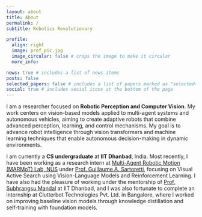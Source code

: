 ```yaml
---
layout: about
title: About
permalink: /
subtitle: Robotics Revolutionary

profile:
  align: right
  image: prof_pic.jpg
  image_circular: false # crops the image to make it circular
  more_info:

news: true # includes a list of news items
posts: false
selected_papers: false # includes a list of papers marked as "selected={true}"
social: true # includes social icons at the bottom of the page
---
```


I am a researcher focused on **Robotic Perception and Computer Vision**. My work centers on vision-based models applied to multi-agent systems and autonomous vehicles, aiming to create adaptive robots that combine advanced perception, learning, and control mechanisms. My goal is to advance robot intelligence through vision transformers and machine learning techniques that enable autonomous decision-making in dynamic environments. 

I am currently a **CS undergraduate** at **IIT Dhanbad**, India. Most recently, I have been working as a research intern at [Multi-Agent Robotic Motion (MARMoT) Lab, NUS](https://www.marmotlab.org/index.html) under [Prof. Guillaume A. Sartoretti](https://scholar.google.com/citations?user=n7NzZ0sAAAAJ&hl=fr), focusing on Visual Active Search using Vision-Language Models and Reinforcement Learning. I have also had the pleasure of working under the mentorship of [Prof. Subhrangsu Mandal](https://scholar.google.co.in/citations?user=4Uc5kc0AAAAJ&hl=en) at IIT Dhanbad, and I was also fortunate to complete an internship at Clutterbot Technologies Pvt. Ltd. in Bangalore, where I worked on improving baseline vision models through knowledge distillation and self-training with foundation models.
